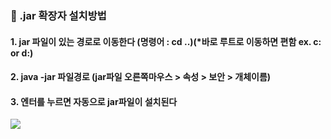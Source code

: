 ### 🐑 .jar 확장자 설치방법

#### 1. jar 파일이 있는 경로로 이동한다 (명령어 :  cd ..)(*바로 루트로 이동하면 편함 ex. c: or d:)
#### 2. java -jar 파일경로 (jar파일 오른쪽마우스 > 속성 > 보안 > 개체이름)
#### 3. 엔터를 누르면 자동으로 jar파일이 설치된다

<img src="https://s3.us-west-2.amazonaws.com/secure.notion-static.com/a6e0fac6-83f0-424f-9acb-10ecc6e487a0/Untitled.png?X-Amz-Algorithm=AWS4-HMAC-SHA256&X-Amz-Content-Sha256=UNSIGNED-PAYLOAD&X-Amz-Credential=AKIAT73L2G45EIPT3X45%2F20220302%2Fus-west-2%2Fs3%2Faws4_request&X-Amz-Date=20220302T034457Z&X-Amz-Expires=86400&X-Amz-Signature=6f803a7568637a72a7c1e7c17e0fc5d52074667543630017f6a9f1714be74758&X-Amz-SignedHeaders=host&response-content-disposition=filename%20%3D%22Untitled.png%22&x-id=GetObject">

